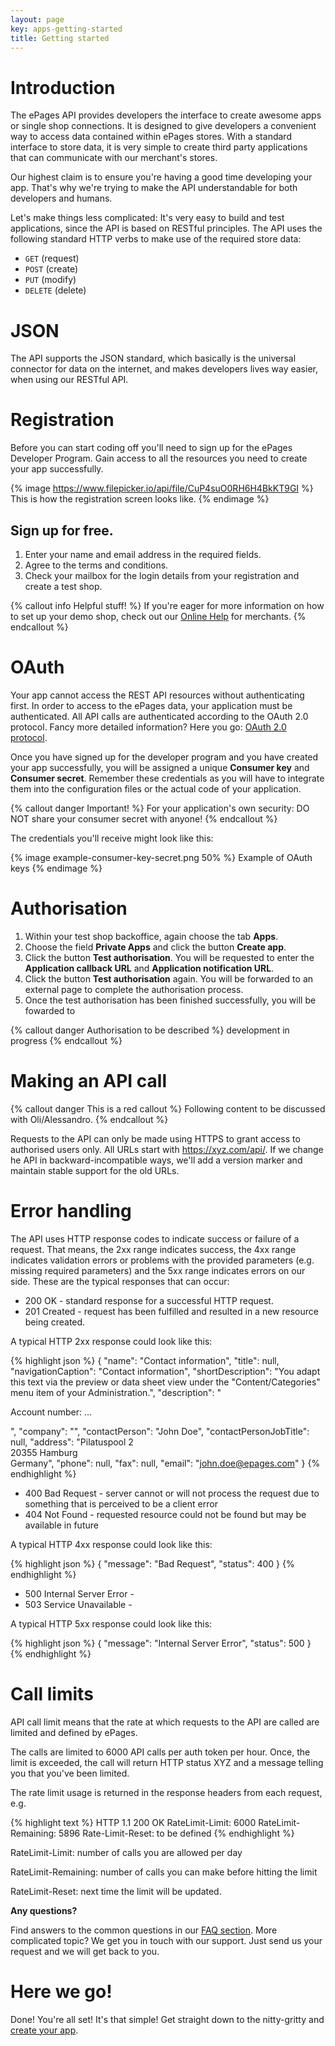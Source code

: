 ```yaml
---
layout: page
key: apps-getting-started
title: Getting started
---
```


# Introduction

The ePages API provides developers the interface to create awesome apps or single shop connections. It is designed to give developers a convenient way to access data contained within ePages stores. With a standard interface to store data, it is very simple to create third party applications that can communicate with our merchant's stores.

Our highest claim is to ensure you're having a good time developing your app. That's why we're trying to make the API understandable for both developers and humans.

Let's make things less complicated: It's very easy to build and test applications, since the API is based on RESTful principles. The API uses the following standard HTTP verbs to make use of the required store data:

  * `GET` (request)
  * `POST` (create)
  * `PUT` (modify)
  * `DELETE` (delete)

# JSON

The API supports the JSON standard, which basically is the universal connector for data on the internet, and makes developers lives way easier, when using our RESTful API.

# Registration

Before you can start coding off you'll need to sign up for the ePages Developer Program. Gain access to all the resources you need to create your app successfully.

{% image https://www.filepicker.io/api/file/CuP4suO0RH6H4BkKT9GI %}
This is how the registration screen looks like.
{% endimage %}

## Sign up for free.

1. Enter your name and email address in the required fields.
2. Agree to the terms and conditions.
3. Check your mailbox for the login details from your registration and create a test shop.

{% callout info Helpful stuff! %}
  If you're eager for more information on how to set up your demo shop, check out our [Online Help](https://www.online-help-center.com/) for merchants.
{% endcallout %}

# OAuth

Your app cannot access the REST API resources without authenticating first. In order to access to the ePages data, your application must be authenticated.
All API calls are authenticated according to the OAuth 2.0 protocol. Fancy more detailed information? Here you go: [OAuth 2.0 protocol](https://tools.ietf.org/html/rfc6749).

Once you have signed up for the developer program and you have created your app successfully, you will be assigned a unique **Consumer key** and **Consumer secret**. Remember these credentials as you will have to integrate them into the configuration files or the actual code of your application.

{% callout danger Important! %}
For your application's own security: DO NOT share your consumer secret with anyone!
{% endcallout %}

The credentials you'll receive might look like this:

{% image example-consumer-key-secret.png 50% %}
Example of OAuth keys
{% endimage %}

# Authorisation

1. Within your test shop backoffice, again choose the tab **Apps**.
2. Choose the field **Private Apps** and click the button **Create app**.
3. Click the button **Test authorisation**. You will be requested to enter the **Application callback URL** and **Application notification URL**.
4. Click the button **Test authorisation** again. You will be forwarded to an external page to complete the authorisation process.
5. Once the test authorisation has been finished successfully, you will be fowarded to

{% callout danger Authorisation to be described %}
  development in progress
{% endcallout %}

# Making an API call

{% callout danger This is a red callout %}
Following content to be discussed with Oli/Alessandro.
{% endcallout %}

Requests to the API can only be made using HTTPS to grant access to authorised users only.
All URLs start with https://xyz.com/api/. If we change he API in backward-incompatible ways, we'll add a version marker and maintain stable support for the old URLs.

# Error handling

The API uses HTTP response codes to indicate success or failure of a request. That means, the 2xx range indicates success, the 4xx range indicates validation errors or problems with the provided parameters (e.g. missing required parameters) and the 5xx range indicates errors on our side.
These are the typical responses that can occur:

* 200 OK - standard response for a successful HTTP request.
* 201 Created - request has been fulfilled and resulted in a new resource being created.

A typical HTTP 2xx response could look like this:

{% highlight json %}
{
    "name": "Contact information",
    "title": null,
    "navigationCaption": "Contact information",
    "shortDescription": "You adapt this text via the preview or data sheet view under the &quot;Content/Categories&quot; menu item of your Administration.",
    "description": "<p>Account number: ...<p/>",
    "company": "",
    "contactPerson": "John Doe",
    "contactPersonJobTitle": null,
    "address": "Pilatuspool 2<br />20355 Hamburg<br />Germany",
    "phone": null,
    "fax": null,
    "email": "john.doe@epages.com"
}
{% endhighlight %}

* 400 Bad Request - server cannot or will not process the request due to something that is perceived to be a client error
* 404 Not Found - requested resource could not be found but may be available in future

A typical HTTP 4xx response could look like this:

{% highlight json %}
{
  "message": "Bad Request",
  "status": 400
}
{% endhighlight %}

* 500 Internal Server Error -
* 503 Service Unavailable -

A typical HTTP 5xx response could look like this:

{% highlight json %}
{
  "message": "Internal Server Error",
  "status": 500
}
{% endhighlight %}

# Call limits


API call limit means that the rate at which requests to the API are called are limited and defined by ePages.

The calls are limited to 6000 API calls per auth token per hour. Once, the limit is exceeded, the call will return HTTP status XYZ and a message telling you that you've been limited.

The rate limit usage is returned in the response headers from each request, e.g.

{% highlight text %}
HTTP 1.1 200 OK
RateLimit-Limit: 6000
RateLimit-Remaining: 5896
Rate-Limit-Reset: to be defined
{% endhighlight %}

RateLimit-Limit: number of calls you are allowed per day

RateLimit-Remaining: number of calls you can make before hitting the limit

RateLimit-Reset: next time the limit will be updated.


**Any questions?**

Find answers to the common questions in our [FAQ section](page:faq). More complicated topic? We get you in touch with our support. Just send us your request and we will get back to you.

# Here we go!

Done! You're all set! It's that simple! Get straight down to the nitty-gritty and [create your app](page:apps-develop-app#create-an-app).
